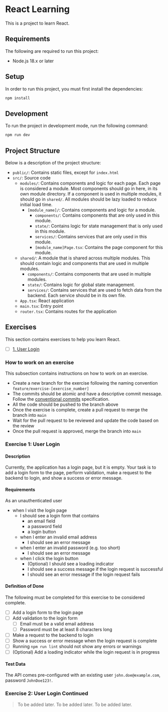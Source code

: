 # React Learning
This is a project to learn React.

## Requirements
The following are required to run this project:

- Node.js 18.x or later

## Setup
In order to run this project, you must first install the dependencies:

```sh
npm install
```

## Development
To run the project in development mode, run the following command:

```sh
npm run dev
```

## Project Structure
Below is a description of the project structure:

- `public/`: Contains static files, except for `index.html`
- `src/`: Source code
  - `modules/`: Contains components and logic for each page. Each page is considered a module. Most components should go in here, in its own module directory. If a component is used in multiple modules, it should go in `shared/`. All modules should be lazy loaded to reduce initial load time.
    - `[module_name]/`: Contains components and logic for a module.
      - `components/`: Contains components that are only used in this module.
      - `state/`: Contains logic for state management that is only used in this module.
      - `services/`: Contains services that are only used in this module.
      - `[module_name]Page.tsx`: Contains the page component for this module.
  - `shared/`: A module that is shared across multiple modules. This should contain logic and components that are used in multiple modules.
    - `components/`: Contains components that are used in multiple modules.
    - `state/`: Contains logic for global state management.
    - `services/`: Contains services that are used to fetch data from the backend. Each service should be in its own file.
  - `App.tsx`: React application
  - `main.tsx`: Entry point
  - `router.tsx`: Contains routes for the application


## Exercises
This section contains exercises to help you learn React.

- [ ] [1. User Login](#exercise-1-user-login)

### How to work on an exercise
This subsection contains instructions on how to work on an exercise.

- Create a new branch for the exercise following the naming convention `feature/exercise-[exercise_number]`
- The commits should be atomic and have a descriptive commit message. Follow the [conventional commits](https://www.conventionalcommits.org/en/v1.0.0/) specification.
- All the code should be pushed to the branch above
- Once the exercise is complete, create a pull request to merge the branch into `main`
- Wait for the pull request to be reviewed and update the code based on the review
- Once the pull request is approved, merge the branch into `main`

### Exercise 1: User Login

#### Description
Currently, the application has a login page, but it is empty. Your task is to add a login form to the page, perform validation, make a request to the backend to login, and show a success or error message.

#### Requirements
As an unauthenticated user
- when I visit the login page
  - I should see a login form that contains
    - an email field
    - a password field
    - a login button
  - when I enter an invalid email address
    - I should see an error message
  - when I enter an invalid password (e.g. too short)
    - I should see an error message
  - when I click the login button
    - (Optional) I should see a loading indicator
    - I should see a success message if the login request is successful
    - I should see an error message if the login request fails

#### Definition of Done
The following must be completed for this exercise to be considered complete.

- [ ] Add a login form to the login page
- [ ] Add validation to the login form
  - [ ] Email must be a valid email address
  - [ ] Password must be at least 8 characters long
- [ ] Make a request to the backend to login
- [ ] Show a success or error message when the login request is complete
- [ ] Running `npm run lint` should not show any errors or warnings
- [ ] (Optional) Add a loading indicator while the login request is in progress

#### Test Data
The API comes pre-configured with an existing user `john.doe@example.com`, password `JohnDoe123!`.

### Exercise 2: User Login Continued

> To be added later.
> To be added later.
> To be added later.
